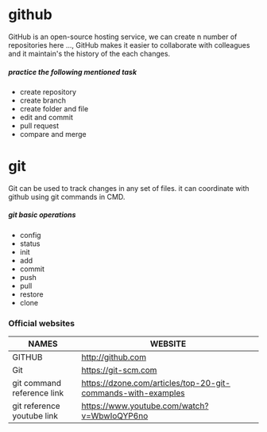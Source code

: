 
# github

GitHub is an open-source hosting service, we can create n number of repositories here ...,
GitHub makes it easier to collaborate with colleagues and it maintain's the history of the each changes.

##### practice the following mentioned task
  - create repository
  - create branch
  - create folder and file
  - edit and commit
  - pull request
  - compare and merge 

# git

Git can be used to track changes in any set of files. it can coordinate with github using git commands in CMD.
##### git basic operations

- config 
- status
- init 
- add 
- commit 
- push
- pull
- restore
- clone

### Official websites

| NAMES | WEBSITE |
| ------ | ------ |
| GITHUB | http://github.com |
| Git | https://git-scm.com |
| git command reference link | https://dzone.com/articles/top-20-git-commands-with-examples |
|git reference youtube link|https://www.youtube.com/watch?v=WbwIoQYP6no|
